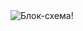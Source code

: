 <image src="https://github.com/Shella-translator/FinalProject/raw/main/diagram.png" alt="Блок-схема!">
